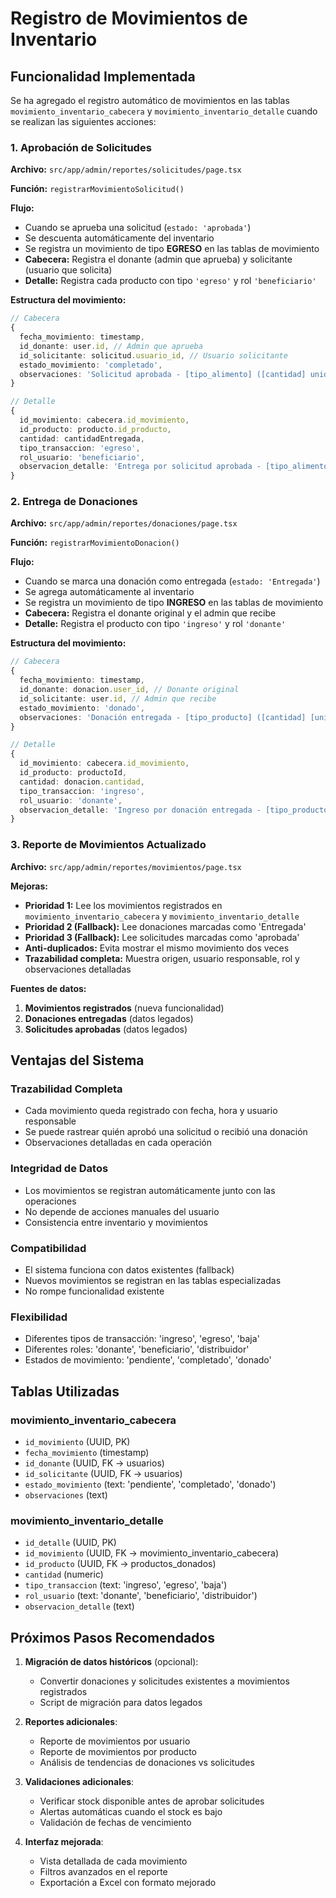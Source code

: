 # Registro de Movimientos de Inventario

## Funcionalidad Implementada

Se ha agregado el registro automático de movimientos en las tablas `movimiento_inventario_cabecera` y `movimiento_inventario_detalle` cuando se realizan las siguientes acciones:

### 1. Aprobación de Solicitudes

**Archivo:** `src/app/admin/reportes/solicitudes/page.tsx`

**Función:** `registrarMovimientoSolicitud()`

**Flujo:**
- Cuando se aprueba una solicitud (`estado: 'aprobada'`)
- Se descuenta automáticamente del inventario
- Se registra un movimiento de tipo **EGRESO** en las tablas de movimiento
- **Cabecera:** Registra el donante (admin que aprueba) y solicitante (usuario que solicita)
- **Detalle:** Registra cada producto con tipo `'egreso'` y rol `'beneficiario'`

**Estructura del movimiento:**
```typescript
// Cabecera
{
  fecha_movimiento: timestamp,
  id_donante: user.id, // Admin que aprueba
  id_solicitante: solicitud.usuario_id, // Usuario solicitante
  estado_movimiento: 'completado',
  observaciones: 'Solicitud aprobada - [tipo_alimento] ([cantidad] unidades)'
}

// Detalle
{
  id_movimiento: cabecera.id_movimiento,
  id_producto: producto.id_producto,
  cantidad: cantidadEntregada,
  tipo_transaccion: 'egreso',
  rol_usuario: 'beneficiario',
  observacion_detalle: 'Entrega por solicitud aprobada - [tipo_alimento]'
}
```

### 2. Entrega de Donaciones

**Archivo:** `src/app/admin/reportes/donaciones/page.tsx`

**Función:** `registrarMovimientoDonacion()`

**Flujo:**
- Cuando se marca una donación como entregada (`estado: 'Entregada'`)
- Se agrega automáticamente al inventario
- Se registra un movimiento de tipo **INGRESO** en las tablas de movimiento
- **Cabecera:** Registra el donante original y el admin que recibe
- **Detalle:** Registra el producto con tipo `'ingreso'` y rol `'donante'`

**Estructura del movimiento:**
```typescript
// Cabecera
{
  fecha_movimiento: timestamp,
  id_donante: donacion.user_id, // Donante original
  id_solicitante: user.id, // Admin que recibe
  estado_movimiento: 'donado',
  observaciones: 'Donación entregada - [tipo_producto] ([cantidad] [unidad])'
}

// Detalle
{
  id_movimiento: cabecera.id_movimiento,
  id_producto: productoId,
  cantidad: donacion.cantidad,
  tipo_transaccion: 'ingreso',
  rol_usuario: 'donante',
  observacion_detalle: 'Ingreso por donación entregada - [tipo_producto]'
}
```

### 3. Reporte de Movimientos Actualizado

**Archivo:** `src/app/admin/reportes/movimientos/page.tsx`

**Mejoras:**
- **Prioridad 1:** Lee los movimientos registrados en `movimiento_inventario_cabecera` y `movimiento_inventario_detalle`
- **Prioridad 2 (Fallback):** Lee donaciones marcadas como 'Entregada'
- **Prioridad 3 (Fallback):** Lee solicitudes marcadas como 'aprobada'
- **Anti-duplicados:** Evita mostrar el mismo movimiento dos veces
- **Trazabilidad completa:** Muestra origen, usuario responsable, rol y observaciones detalladas

**Fuentes de datos:**
1. **Movimientos registrados** (nueva funcionalidad)
2. **Donaciones entregadas** (datos legados)
3. **Solicitudes aprobadas** (datos legados)

## Ventajas del Sistema

### Trazabilidad Completa
- Cada movimiento queda registrado con fecha, hora y usuario responsable
- Se puede rastrear quién aprobó una solicitud o recibió una donación
- Observaciones detalladas en cada operación

### Integridad de Datos
- Los movimientos se registran automáticamente junto con las operaciones
- No depende de acciones manuales del usuario
- Consistencia entre inventario y movimientos

### Compatibilidad
- El sistema funciona con datos existentes (fallback)
- Nuevos movimientos se registran en las tablas especializadas
- No rompe funcionalidad existente

### Flexibilidad
- Diferentes tipos de transacción: 'ingreso', 'egreso', 'baja'
- Diferentes roles: 'donante', 'beneficiario', 'distribuidor'
- Estados de movimiento: 'pendiente', 'completado', 'donado'

## Tablas Utilizadas

### movimiento_inventario_cabecera
- `id_movimiento` (UUID, PK)
- `fecha_movimiento` (timestamp)
- `id_donante` (UUID, FK → usuarios)
- `id_solicitante` (UUID, FK → usuarios)
- `estado_movimiento` (text: 'pendiente', 'completado', 'donado')
- `observaciones` (text)

### movimiento_inventario_detalle
- `id_detalle` (UUID, PK)
- `id_movimiento` (UUID, FK → movimiento_inventario_cabecera)
- `id_producto` (UUID, FK → productos_donados)
- `cantidad` (numeric)
- `tipo_transaccion` (text: 'ingreso', 'egreso', 'baja')
- `rol_usuario` (text: 'donante', 'beneficiario', 'distribuidor')
- `observacion_detalle` (text)

## Próximos Pasos Recomendados

1. **Migración de datos históricos** (opcional):
   - Convertir donaciones y solicitudes existentes a movimientos registrados
   - Script de migración para datos legados

2. **Reportes adicionales**:
   - Reporte de movimientos por usuario
   - Reporte de movimientos por producto
   - Análisis de tendencias de donaciones vs solicitudes

3. **Validaciones adicionales**:
   - Verificar stock disponible antes de aprobar solicitudes
   - Alertas automáticas cuando el stock es bajo
   - Validación de fechas de vencimiento

4. **Interfaz mejorada**:
   - Vista detallada de cada movimiento
   - Filtros avanzados en el reporte
   - Exportación a Excel con formato mejorado
